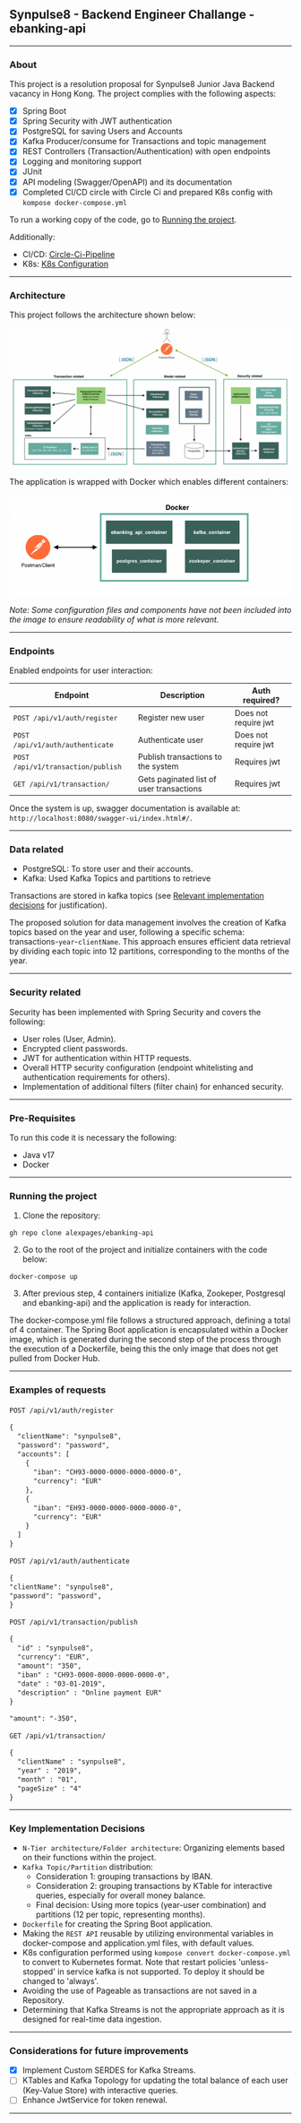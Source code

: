 Synpulse8 - Backend Engineer Challange - ebanking-api
-
***
### About
This project is a resolution proposal for Synpulse8 Junior Java Backend vacancy in Hong Kong. The project complies with the following aspects:
- [x] Spring Boot
- [x] Spring Security with JWT authentication
- [x] PostgreSQL for saving Users and Accounts
- [x] Kafka Producer/consume for Transactions and topic management
- [x] REST Controllers (Transaction/Authentication) with open endpoints
- [x] Logging and monitoring support
- [x] JUnit
- [x] API modeling (Swagger/OpenAPI) and its documentation
- [x] Completed CI/CD circle with Circle Ci and prepared K8s config with `kompose docker-compose.yml`

To run a working copy of the code, go to [Running the project](#running-the-project).

Additionally:
- CI/CD: [Circle-Ci-Pipeline](https://app.circleci.com/pipelines/github/alexpages?filter=all&status=none&status=success)
- K8s: [K8s Configuration](/Users/alexpages/IdeaProjects/ebanking-api/k8s)

***
### Architecture
This project follows the architecture shown below:

![img.png](src/main/resources/architecture.png)

The application is wrapped with Docker which enables different containers:

![img.png](src/main/resources/docker.png)

_Note: Some configuration files and components have not been included into the image to ensure readability of what is more relevant._


***
### Endpoints
Enabled endpoints for user interaction:

| Endpoint                          | Description                              | Auth required?       |
|-----------------------------------|------------------------------------------|----------------------|
| `POST /api/v1/auth/register`      | Register new user                        | Does not require jwt |
| `POST /api/v1/auth/authenticate`  | Authenticate user                        | Does not require jwt |
| `POST /api/v1/transaction/publish`| Publish transactions to the system       | Requires jwt         |
| `GET /api/v1/transaction/`        | Gets paginated list of user transactions | Requires jwt         |

Once the system is up, swagger documentation is available at: `http://localhost:8080/swagger-ui/index.html#/`.

***
### Data related
- PostgreSQL: To store user and their accounts.
- Kafka: Used Kafka Topics and partitions to retrieve

Transactions are stored in kafka topics (see [Relevant implementation decisions](#Relevant-implementation-decisions) for justification).

The proposed solution for data management involves the creation of Kafka topics based on the year and user, following a specific schema: transactions-`year`-`clientName`. This approach ensures efficient data retrieval by dividing each topic into 12 partitions, corresponding to the months of the year.
***
### Security related
Security has been implemented with Spring Security and covers the following:
- User roles (User, Admin).
- Encrypted client passwords.
- JWT for authentication within HTTP requests.
- Overall HTTP security configuration (endpoint whitelisting and authentication requirements for others).
- Implementation of additional filters (filter chain) for enhanced security.

***
### Pre-Requisites
To run this code it is necessary the following:
- Java v17
- Docker
***
### Running the project
1. Clone the repository:
```shell
gh repo clone alexpages/ebanking-api
```
2. Go to the root of the project and initialize containers with the code below:
```shell
docker-compose up
```
3. After previous step, 4 containers initialize  (Kafka, Zookeper, Postgresql and ebanking-api) and the application is ready for interaction.

The docker-compose.yml file follows a structured approach, defining a total of 4 container.
The Spring Boot application is encapsulated within a Docker image, which is generated during the second step of the process through the execution of a Dockerfile, being this the only image that does not get pulled from Docker Hub.

***
### Examples of requests

`POST /api/v1/auth/register`
```
{
  "clientName": "synpulse8",
  "password": "password",
  "accounts": [
    {
      "iban": "CH93-0000-0000-0000-0000-0",
      "currency": "EUR"
    },
    {
      "iban": "EH93-0000-0000-0000-0000-0",
      "currency": "EUR"
    }
  ]
}
```
`POST /api/v1/auth/authenticate`
```
{
"clientName": "synpulse8",
"password": "password",
}
```
`POST /api/v1/transaction/publish`
```
{
  "id" : "synpulse8",
  "currency": "EUR",
  "amount": "350",
  "iban" : "CH93-0000-0000-0000-0000-0",
  "date" : "03-01-2019",
  "description" : "Online payment EUR"
}
```
```
"amount": "-350",
```

`GET /api/v1/transaction/`
```
{
  "clientName" : "synpulse8",
  "year" : "2019",
  "month" : "01",
  "pageSize" : "4"
}
```

***
### Key Implementation Decisions
- `N-Tier architecture/Folder architecture`: Organizing elements based on their functions within the project.
- `Kafka Topic/Partition` distribution:
  - Consideration 1: grouping transactions by IBAN.
  - Consideration 2: grouping transactions by KTable for interactive queries, especially for overall money balance.
  - Final decision: Using more topics (year-user combination) and partitions (12 per topic, representing months).
- `Dockerfile` for creating the Spring Boot application.
- Making the `REST API` reusable by utilizing environmental variables in docker-compose and application.yml files, with default values.
- K8s configuration performed using `kompose convert docker-compose.yml` to convert to Kubernetes format. Note that restart policies 'unless-stopped' in service kafka is not supported. To deploy it should be changed to 'always'.
- Avoiding the use of Pageable as transactions are not saved in a Repository.
- Determining that Kafka Streams is not the appropriate approach as it is designed for real-time data ingestion.

***
### Considerations for future improvements
- [x] Implement Custom SERDES for Kafka Streams.
- [ ] KTables and Kafka Topology for updating the total balance of each user (Key-Value Store) with interactive queries.
- [ ] Enhance JwtService for token renewal.
****

